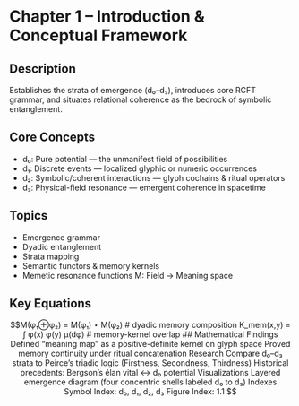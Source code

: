 # Chapter 1 – Introduction & Conceptual Framework

## Description
Establishes the strata of emergence (d₀–d₃), introduces core RCFT grammar, and situates relational coherence as the bedrock of symbolic entanglement.

## Core Concepts
- d₀: Pure potential — the unmanifest field of possibilities  
- d₁: Discrete events — localized glyphic or numeric occurrences  
- d₂: Symbolic/coherent interactions — glyph cochains & ritual operators  
- d₃: Physical-field resonance — emergent coherence in spacetime  

## Topics
- Emergence grammar  
- Dyadic entanglement  
- Strata mapping  
- Semantic functors & memory kernels  
- Memetic resonance functions M: Field → Meaning space  

## Key Equations
```math
M(φ₁⊕φ₂) = M(φ₁) ⋆ M(φ₂)              # dyadic memory composition  
K_mem(x,y) = ∫ φ(x) φ(y) μ(dφ)        # memory-kernel overlap

## Mathematical Findings
Defined “meaning map” as a positive-definite kernel on glyph space

Proved memory continuity under ritual concatenation

Research
Compare d₀–d₃ strata to Peirce’s triadic logic (Firstness, Secondness, Thirdness)

Historical precedents: Bergson’s élan vital ↔ d₀ potential

Visualizations
Layered emergence diagram (four concentric shells labeled d₀ to d₃)

Indexes
Symbol Index: d₀, d₁, d₂, d₃

Figure Index: 1.1
